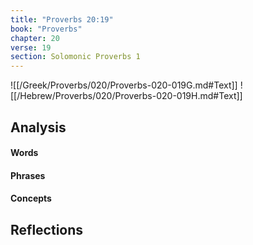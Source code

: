 ```yaml
---
title: "Proverbs 20:19"
book: "Proverbs"
chapter: 20
verse: 19
section: Solomonic Proverbs 1
---
```

![[/Greek/Proverbs/020/Proverbs-020-019G.md#Text]]
![[/Hebrew/Proverbs/020/Proverbs-020-019H.md#Text]]

## Analysis

#### Words

#### Phrases

#### Concepts

## Reflections
